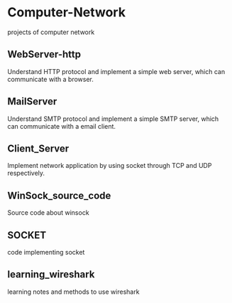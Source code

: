 # Computer-Network
projects of computer network<br>
## WebServer-http
Understand HTTP protocol and implement a simple web server, which can communicate with a browser.
## MailServer
Understand SMTP protocol and implement a simple SMTP server, which can communicate with a email client.
## Client_Server
Implement network application by using socket through TCP and UDP respectively.
## WinSock_source_code
Source code about winsock
## SOCKET
code implementing socket
## learning_wireshark
learning notes and methods to use wireshark
